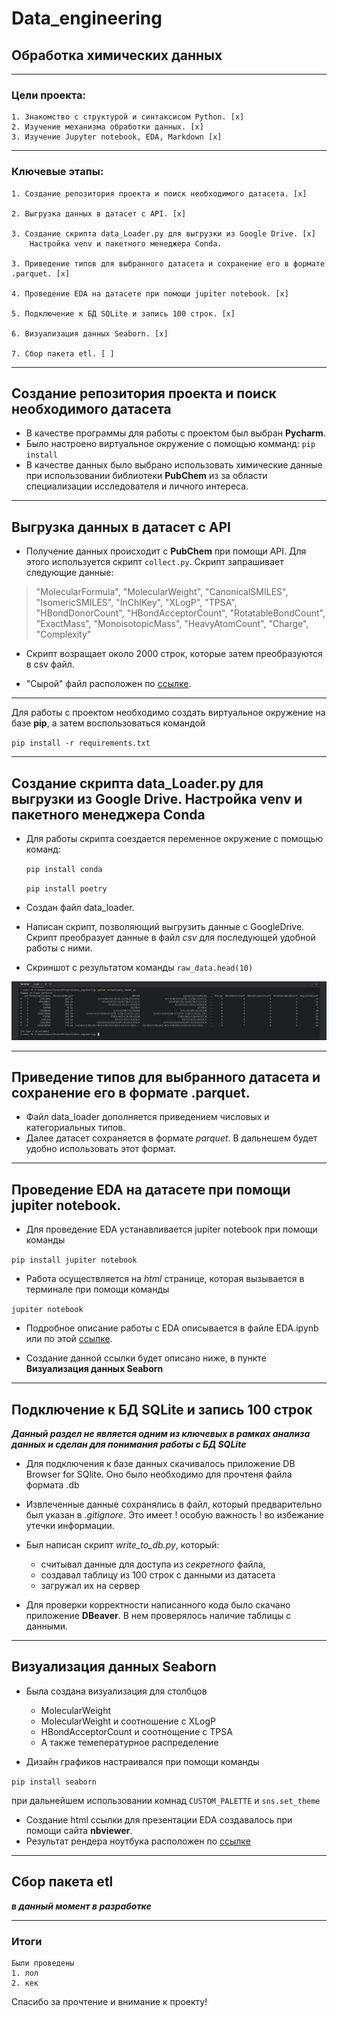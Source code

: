 # Data_engineering
## Обработка химических данных
____
### Цели проекта:
    1. Знакомство с структурой и синтаксисом Python. [x]
    2. Изучение механизма обработки данных. [x]
    3. Изучение Jupyter notebook, EDA, Markdown [x]
______
### Ключевые этапы:
    1. Создание репозитория проекта и поиск необходимого датасета. [x]
    
    2. Выгрузка данных в датасет с API. [x]

    3. Создание скрипта data_Loader.py для выгрузки из Google Drive. [x]
        Настройка venv и пакетного менеджера Conda.

    3. Приведение типов для выбранного датасета и сохранение его в формате .parquet. [x]

    4. Проведение EDA на датасете при помощи jupiter notebook. [x]

    5. Подключение к БД SQLite и запись 100 строк. [x]

    6. Визуализация данных Seaborn. [x]

    7. Сбор пакета etl. [ ]

_____
## Создание репозитория проекта и поиск необходимого датасета

* В качестве программы для работы с проектом был выбран **Pycharm**. 
* Было настроено виртуальное окружение с помощью комманд:
`pip install`
* В качестве данных было выбрано использовать химические данные при использовании библиотеки **PubChem** из за области специализации исследователя и личного интереса.
___________

## Выгрузка данных в датасет с API
* Получение данных происходит с **PubChem** при помощи API. Для этого используется скрипт `collect.py`.
Скрипт запрашивает следующие данные: 

>"MolecularFormula", "MolecularWeight", "CanonicalSMILES",
    "IsomericSMILES", "InChIKey", "XLogP", "TPSA",
    "HBondDonorCount", "HBondAcceptorCount", "RotatableBondCount",
    "ExactMass", "MonoisotopicMass", "HeavyAtomCount",
    "Charge", "Complexity"

* Скрипт возращает около 2000 строк, которые затем преобразуются в csv файл. 

* "Сырой" файл расположен по [ссылке](https://drive.google.com/file/d/1ikuXF1TNjzX6-_GKWLaPh_9Jz0txgVDM/view?usp=drive_link).
***
Для работы с проектом необходимо создать виртуальное окружение на базе **pip**, а затем воспользоваться командой 

`pip install -r requirements.txt`
***

## Создание скрипта data_Loader.py для выгрузки из Google Drive. Настройка venv и пакетного менеджера Conda

* Для работы скрипта соездается переменное окружение с помощью команд: 

    `pip install conda`

    `pip install poetry`

* Создан файл data_loader. 
* Написан скрипт, позволяющий выгрузить данные с GoogleDrive. Скрипт преобразует данные в файл _csv_ для последующей удобной работы с ними. 
* Скриншот с результатом команды `raw_data.head(10)`

![Скриншот](screenshots/readme.png)
___
## Приведение типов для выбранного датасета и сохранение его в формате .parquet.
*  Файл data_loader дополняется приведением числовых и категориальных типов. 
* Далее датасет сохраняется в формате _parquet_. В дальнешем будет удобно использовать этот формат.
___

## Проведение EDA на датасете при помощи jupiter notebook.
* Для проведение EDA устанавливается jupiter notebook при помощи команды

`pip install jupiter notebook`

* Работа осуществляется на _html_ странице, которая вызывается в терминале при помощи команды

`jupiter notebook`

* Подробное описание работы с EDA описывается в файле EDA.ipynb или по этой [ссылке](https://nbviewer.org/github/mikhailovaelizabeth/Data_engineering/blob/main/notebooks/EDA.ipynb).


* Создание данной ссылки будет описано ниже, в пункте **Визуализация данных Seaborn**

___
## Подключение к БД SQLite и запись 100 строк
***Данный раздел не является одним из ключевых в рамках анализа данных и сделан для понимания работы с БД SQLite***

* Для подключения к базе данных скачивалось приложение DB Browser for SQlite.
Оно было необходимо для прочтеня файла формата .db


* Извлеченные данные сохранялись в файл, который предварительно был указан в *.gitignore*. Это имеет ! особую важность ! во избежание утечки информации.


* Был написан скрипт *write_to_db.py*, который:
  * считывал данные для доступа из *секретного* файла, 
  * создавал таблицу из 100 строк с данными из датасета
  * загружал их на сервер


* Для проверки корректности написанного кода было скачано приложение **DBeaver**. В нем проверялось наличие таблицы с данными. 

___

## Визуализация данных Seaborn
* Была создана визуализация для столбцов
    * MolecularWeight
    * MolecularWeight и соотношение с XLogP
    * HBondAcceptorCount и соотнощение с TPSA
    * А также темепературное распределение

* Дизайн графиков настраивался при помощи команды

`pip install seaborn`

при дальнейшем использовании комнад `CUSTOM_PALETTE` и  `sns.set_theme`

* Создание html ссылки для презентации EDA создавалось при помощи сайта **nbviewer**.
* Результат рендера ноутбука расположен по [ссылке](https://nbviewer.org/github/mikhailovaelizabeth/Data_engineering/blob/main/notebooks/EDA.ipynb)

___
## Сбор пакета etl
***в данный момент в разработке***
___

### Итоги 
    Были проведены 
    1. лол
    2. кек

Спасибо за прочтение и внимание к проекту! 